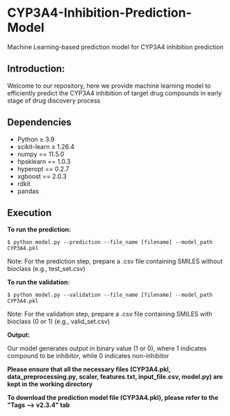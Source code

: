 # CYP3A4-Inhibition-Prediction-Model
Machine Learning-based prediction model for CYP3A4 inhibition prediction

## Introduction: ## 

Welcome to our repository, here we provide machine learning model to efficiently predict the CYP3A4 inhibition of target drug compounds in early stage of drug discovery process

## Dependencies ##

- Python ≥ 3.9
- scikit-learn ≥ 1.26.4
- numpy == 11.5.0
- hpsklearn == 1.0.3
- hyperopt == 0.2.7
- xgboost == 2.0.3
- rdkit
- pandas

## Execution ##
**To run the prediction:**

```
$ python model.py --prediction --file_name [filename] --model_path CYP3A4.pkl
```
Note: For the prediction step, prepare a .csv file containing SMILES without bioclass (e.g., test_set.csv)

**To run the validation:**

```
$ python model.py --validation --file_name [filename] --model_path CYP3A4.pkl
```
Note: For the validation step, prepare a .csv file containing SMILES with bioclass (0 or 1) (e.g., valid_set.csv)

**Output:**

Our model generates output in binary value (1 or 0), where 1 indicates compound to be inhibitor, while 0 indicates non-inhibitor

 
**Please ensure that all the necessary files (CYP3A4.pkl, data_preprocessing.py, scaler, features.txt, input_file.csv, model.py) are kept in the working directory**

**To download the prediction model file (CYP3A4.pkl), please refer to the "Tags --> v2.3.4" tab**
